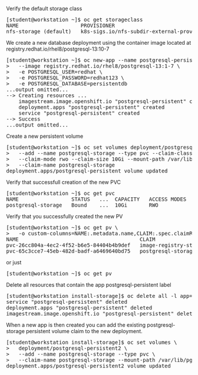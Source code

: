 Verify the default storage class
<pre>
[student@workstation ~]$ oc get storageclass
NAME                    PROVISIONER                                    ...
nfs-storage (default)   k8s-sigs.io/nfs-subdir-external-provisioner    ...
</pre>

We create a new database deployment using the container image located at registry.redhat.io/rhel8/postgresql-13:10-7
<pre>
[student@workstation ~]$ oc new-app --name postgresql-persistent \
>   --image registry.redhat.io/rhel8/postgresql-13:1-7 \
>   -e POSTGRESQL_USER=redhat \
>   -e POSTGRESQL_PASSWORD=redhat123 \
>   -e POSTGRESQL_DATABASE=persistentdb
...output omitted...
--> Creating resources ...
    imagestream.image.openshift.io "postgresql-persistent" created
    deployment.apps "postgresql-persistent" created
    service "postgresql-persistent" created
--> Success
...output omitted...
</pre>

Create a new persistent volume 
<pre>
[student@workstation ~]$ oc set volumes deployment/postgresql-persistent \
>   --add --name postgresql-storage --type pvc --claim-class nfs-storage \
>   --claim-mode rwo --claim-size 10Gi --mount-path /var/lib/pgsql \
>   --claim-name postgresql-storage
deployment.apps/postgresql-persistent volume updated
</pre>

Verify that successfull creation of the new PVC
<pre>
[student@workstation ~]$ oc get pvc
NAME                 STATUS   ...  CAPACITY   ACCESS MODES   STORAGECLASS   AGE
postgresql-storage   Bound    ...  10Gi       RWO            nfs-storage    25s
</pre>

Verify that you successfully created the new PV
<pre>
[student@workstation ~]$ oc get pv \
>   -o custom-columns=NAME:.metadata.name,CLAIM:.spec.claimRef.name
NAME                                       CLAIM
pvc-26cc804a-4ec2-4f52-b6e5-84404b4b9def   image-registry-storage
pvc-65c3cce7-45eb-482d-badf-a6469640bd75   postgresql-storage
</pre>

or just

<pre>
[student@workstation ~]$ oc get pv 
</pre>

Delete all resources that contain the app postgresql-persistent label
<pre>
[student@workstation install-storage]$ oc delete all -l app=postgresql-persistent
service "postgresql-persistent" deleted
deployment.apps "postgresql-persistent" deleted
imagestream.image.openshift.io "postgresql-persistent" deleted
</pre>

When a new app is then created you can add the existing postgresql-storage persistent volume claim to the new deployment.
<pre>
[student@workstation install-storage]$ oc set volumes \
>   deployment/postgresql-persistent2 \
>   --add --name postgresql-storage --type pvc \
>   --claim-name postgresql-storage --mount-path /var/lib/pgsql
deployment.apps/postgresql-persistent2 volume updated
</pre>